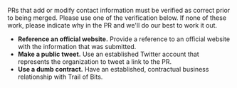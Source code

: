 PRs that add or modify contact information must be verified as correct prior to being merged. Please use one of the verification below. If none of these work, please indicate why in the PR and we'll do our best to work it out.

* **Reference an official website.** Provide a reference to an official website with the information that was submitted.
* **Make a public tweet.** Use an established Twitter account that represents the organization to tweet a link to the PR.
* **Use a dumb contract.** Have an established, contractual business relationship with Trail of Bits.
